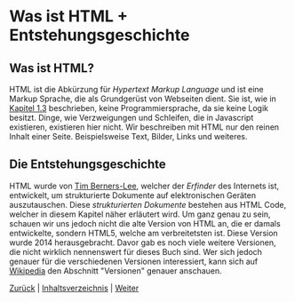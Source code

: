 # Was ist HTML + Entstehungsgeschichte

## Was ist HTML?
HTML ist die Abkürzung für _Hypertext Markup Language_ und ist eine Markup Sprache, die als Grundgerüst von Webseiten dient. Sie ist, wie in [Kapitel 1.3](../1.%20Kapitel/1.3%20Techstack%20HTML,%20CSS%20und%20Javascript.md) beschrieben, keine Programmiersprache, da sie keine Logik besitzt. Dinge, wie Verzweigungen und Schleifen, die in Javascript existieren, existieren hier nicht. Wir beschreiben mit HTML nur den reinen Inhalt einer Seite. Beispielsweise Text, Bilder, Links und weiteres.

## Die Entstehungsgeschichte
HTML wurde von [Tim Berners-Lee](https://de.wikipedia.org/wiki/Tim_Berners-Lee), welcher der _Erfinder_ des Internets ist, entwickelt, um strukturierte Dokumente auf elektronischen Geräten auszutauschen. Diese _strukturierten Dokumente_ bestehen aus HTML Code, welcher in diesem Kapitel näher erläutert wird. Um ganz genau zu sein, schauen wir uns jedoch nicht die alte Version von HTML an, die er damals entwickelte, sondern HTML5, welche am verbreitetsten ist. Diese Version wurde 2014 herausgebracht. Davor gab es noch viele weitere Versionen, die nicht wirklich nennenswert für dieses Buch sind. Wer sich jedoch genauer für die verschiedenen Versionen interessiert, kann sich auf [Wikipedia](https://de.wikipedia.org/wiki/Hypertext_Markup_Language#Versionen) den Abschnitt "Versionen" genauer anschauen.

[Zurück](./2.%20Kapitel.md) |
[Inhaltsverzeichnis](../README.md) |
[Weiter](./2.1%20Die%20erste%20Website.md)